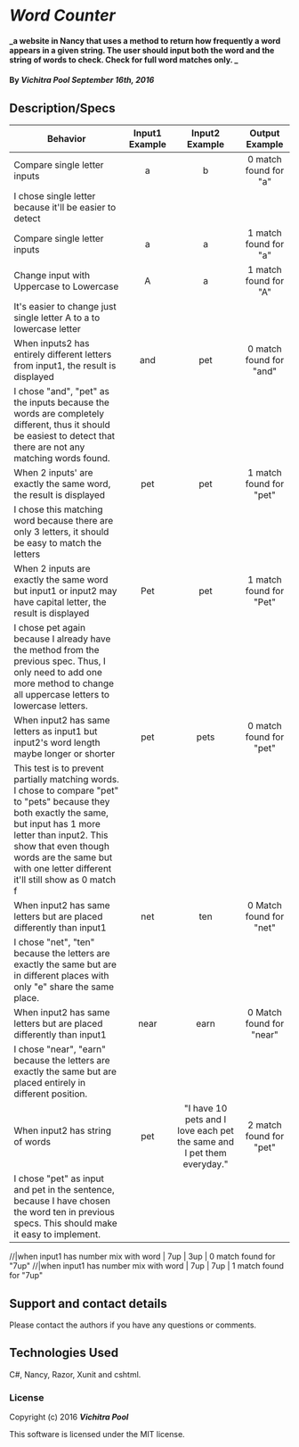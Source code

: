 # _Word Counter_

#### _a website in Nancy that uses a method to return how frequently a word appears in a given string. The user should input both the word and the string of words to check. Check for full word matches only. _

#### By _**Vichitra Pool September 16th, 2016**_

## Description/Specs

| Behavior     | Input1 Example | Input2 Example |Output Example  |
| ------------- |:-------------:| :-----:| :-----:|
|Compare single letter inputs | a | b | 0 match found for "a"
|I chose single letter because it'll be easier to detect|
|Compare single letter inputs | a | a | 1 match found for "a"
|Change input with Uppercase to Lowercase | A | a | 1 match found for "A"
|It's easier to change just single letter A to a to lowercase letter
|When inputs2 has entirely different letters from input1, the result is displayed | and | pet | 0 match found for "and"
|I chose "and", "pet" as the inputs because the words are completely different, thus it should be easiest to detect that there are not any matching words found.
|When 2 inputs' are exactly the same word, the result is displayed | pet | pet | 1 match found for "pet"
|I chose this matching word because there are only 3 letters, it should be easy to match the letters
|When 2 inputs are exactly the same word but input1 or input2 may have capital letter, the result is displayed | Pet | pet | 1 match found for "Pet"
|I chose pet again because I already have the method from the previous spec. Thus, I only need to add one more method to change all uppercase letters to lowercase letters.
|When input2 has same letters as input1 but input2's word length maybe longer or shorter | pet | pets | 0 match found for "pet"
|This test is to prevent partially matching words. I chose to compare "pet" to "pets" because they both exactly the same, but input has 1 more letter than input2. This show that even though words are the same but with one letter different it'll still show as 0 match f
|When input2 has same letters but are placed differently than input1 | net | ten | 0 Match found for "net"
|I chose "net", "ten" because the letters are exactly the same but are in different places with only "e" share the same place.
|When input2 has same letters but are placed differently than input1 | near | earn | 0 Match found for "near"
|I chose "near", "earn" because the letters are exactly the same but are placed entirely in different position.
|When input2 has string of words | pet | "I have 10 pets and I love each pet the same and I pet them everyday." | 2 match found for "pet"
|I chose "pet" as input and pet in the sentence, because I have chosen the word ten in previous specs. This should make it easy to implement.

//|when input1 has number mix with word | 7up | 3up | 0 match found for "7up"
//|when input1 has number mix with word | 7up | 7up | 1 match found for "7up"




## Support and contact details

Please contact the authors if you have any questions or comments.

## Technologies Used

C#, Nancy, Razor, Xunit and cshtml.

### License

Copyright (c) 2016 **_Vichitra Pool_**

This software is licensed under the MIT license.
